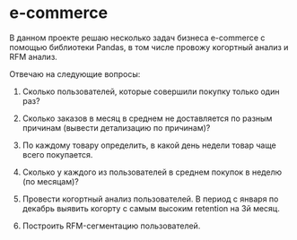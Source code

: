 # e-commerce
В данном проекте решаю несколько задач бизнеса e-commerce с помощью библиотеки Pandas, в том числе провожу когортный анализ и RFM анализ.


Отвечаю на следующие вопросы:

1. Сколько пользователей, которые совершили покупку только один раз? 

2. Сколько заказов в месяц в среднем не доставляется по разным причинам (вывести детализацию по причинам)? 

3. По каждому товару определить, в какой день недели товар чаще всего покупается.

4. Сколько у каждого из пользователей в среднем покупок в неделю (по месяцам)? 

5. Провести когортный анализ пользователей. В период с января по декабрь выявить когорту с самым высоким retention на 3й месяц. 

6. Построить RFM-сегментацию пользователей.

